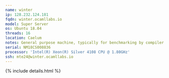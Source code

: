 ```yaml
---
name: winter
ip: 128.232.124.181
fqdn: winter.ocamllabs.io
model: Super Server
os: Ubuntu 18.04
threads: 16
location: Caelum
notes: General purpose machine, typically for benchmarking by compiler developers.  Primary users nickbarnes, polytypic, fabrice, sadiq, shakthi
serial: NM18CS008836
processor: 'Intel(R) Xeon(R) Silver 4108 CPU @ 1.80GHz'
ssh: mte24@winter.ocamllabs.io
---
```

{% include details.html %} 


